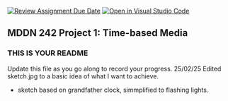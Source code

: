 [![Review Assignment Due Date](https://classroom.github.com/assets/deadline-readme-button-22041afd0340ce965d47ae6ef1cefeee28c7c493a6346c4f15d667ab976d596c.svg)](https://classroom.github.com/a/M3ipj5sV)
[![Open in Visual Studio Code](https://classroom.github.com/assets/open-in-vscode-2e0aaae1b6195c2367325f4f02e2d04e9abb55f0b24a779b69b11b9e10269abc.svg)](https://classroom.github.com/online_ide?assignment_repo_id=18378652&assignment_repo_type=AssignmentRepo)
## MDDN 242 Project 1: Time-based Media  

### THIS IS YOUR README

Update this file as you go along to record your progress.
25/02/25
Edited sketch.jpg to a basic idea of what I want to achieve.
- sketch based on grandfather clock, simmplified to flashing lights.